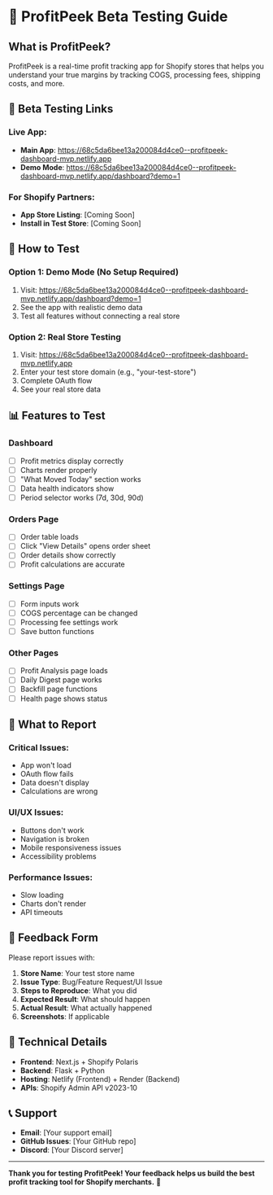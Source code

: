 # 🚀 ProfitPeek Beta Testing Guide

## **What is ProfitPeek?**
ProfitPeek is a real-time profit tracking app for Shopify stores that helps you understand your true margins by tracking COGS, processing fees, shipping costs, and more.

## **🔗 Beta Testing Links**

### **Live App:**
- **Main App**: https://68c5da6bee13a200084d4ce0--profitpeek-dashboard-mvp.netlify.app
- **Demo Mode**: https://68c5da6bee13a200084d4ce0--profitpeek-dashboard-mvp.netlify.app/dashboard?demo=1

### **For Shopify Partners:**
- **App Store Listing**: [Coming Soon]
- **Install in Test Store**: [Coming Soon]

## **🧪 How to Test**

### **Option 1: Demo Mode (No Setup Required)**
1. Visit: https://68c5da6bee13a200084d4ce0--profitpeek-dashboard-mvp.netlify.app/dashboard?demo=1
2. See the app with realistic demo data
3. Test all features without connecting a real store

### **Option 2: Real Store Testing**
1. Visit: https://68c5da6bee13a200084d4ce0--profitpeek-dashboard-mvp.netlify.app
2. Enter your test store domain (e.g., "your-test-store")
3. Complete OAuth flow
4. See your real store data

## **📊 Features to Test**

### **Dashboard**
- [ ] Profit metrics display correctly
- [ ] Charts render properly
- [ ] "What Moved Today" section works
- [ ] Data health indicators show
- [ ] Period selector works (7d, 30d, 90d)

### **Orders Page**
- [ ] Order table loads
- [ ] Click "View Details" opens order sheet
- [ ] Order details show correctly
- [ ] Profit calculations are accurate

### **Settings Page**
- [ ] Form inputs work
- [ ] COGS percentage can be changed
- [ ] Processing fee settings work
- [ ] Save button functions

### **Other Pages**
- [ ] Profit Analysis page loads
- [ ] Daily Digest page works
- [ ] Backfill page functions
- [ ] Health page shows status

## **🐛 What to Report**

### **Critical Issues:**
- App won't load
- OAuth flow fails
- Data doesn't display
- Calculations are wrong

### **UI/UX Issues:**
- Buttons don't work
- Navigation is broken
- Mobile responsiveness issues
- Accessibility problems

### **Performance Issues:**
- Slow loading
- Charts don't render
- API timeouts

## **📝 Feedback Form**

Please report issues with:
1. **Store Name**: Your test store name
2. **Issue Type**: Bug/Feature Request/UI Issue
3. **Steps to Reproduce**: What you did
4. **Expected Result**: What should happen
5. **Actual Result**: What actually happened
6. **Screenshots**: If applicable

## **🔧 Technical Details**

- **Frontend**: Next.js + Shopify Polaris
- **Backend**: Flask + Python
- **Hosting**: Netlify (Frontend) + Render (Backend)
- **APIs**: Shopify Admin API v2023-10

## **📞 Support**

- **Email**: [Your support email]
- **GitHub Issues**: [Your GitHub repo]
- **Discord**: [Your Discord server]

---

**Thank you for testing ProfitPeek! Your feedback helps us build the best profit tracking tool for Shopify merchants.** 🎉
